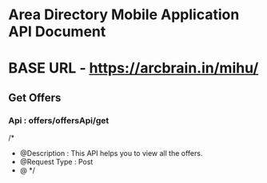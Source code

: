 # Area Directory Mobile Application API Document
# BASE URL ‑ https://arcbrain.in/mihu/

## Get Offers
### Api : offers/offersApi/get

/*
* @Description : This API helps you to view all the offers.
* @Request Type : Post
* @
*/
